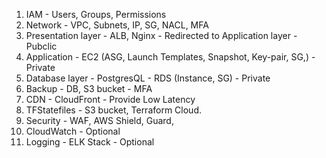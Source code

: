 1. IAM - Users, Groups, Permissions
2. Network - VPC, Subnets, IP, SG, NACL, MFA
3. Presentation layer - ALB, Nginx - Redirected to Application layer - Pubclic
4. Application - EC2 (ASG, Launch Templates, Snapshot, Key-pair, SG,) - Private
5. Database layer - PostgresQL - RDS (Instance, SG) - Private
6. Backup - DB, S3 bucket - MFA
7. CDN - CloudFront - Provide Low Latency
8. TFStatefiles - S3 bucket, Terraform Cloud.
9. Security - WAF, AWS Shield, Guard, 
10. CloudWatch - Optional
11. Logging - ELK Stack - Optional